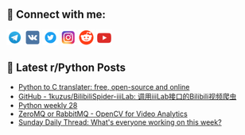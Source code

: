 ## 🔎 Connect with me:
[<img src="https://github.com/bullbesh/bullbesh/blob/main/images/Telegram.png" width="32" height="32" />](https://t.me/bullbesh)
[<img src="https://github.com/bullbesh/bullbesh/blob/main/images/VK.png" width="32" height="32" />](https://vk.com/bullbesh)
[<img src="https://github.com/bullbesh/bullbesh/blob/main/images/Twitter.png" width="32" height="32" />](https://twitter.com/bullbesh1)
[<img src="https://github.com/bullbesh/bullbesh/blob/main/images/Instagram.png" width="32" height="32" />](https://www.instagram.com/bullbesh)
[<img src="https://github.com/bullbesh/bullbesh/blob/main/images/Reddit.png" width="32" height="32" />](https://www.reddit.com/user/bullbesh)
[<img src="https://github.com/bullbesh/bullbesh/blob/main/images/YouTube.png" width="32" height="32" />](https://www.youtube.com/channel/UCtfjRs6uzgq5mfm8S06WTcg)

## 📕 Latest r/Python Posts
<!-- BLOG-POST-LIST:START -->
- [Python to C translater: free, open-source and online](https://www.reddit.com/r/Python/comments/1843qox/python_to_c_translater_free_opensource_and_online/)
- [GitHub - 1kuzus/BilibiliSpider-iiiLab: 调用iiiLab接口的Bilibili视频爬虫](https://www.reddit.com/r/Python/comments/1841ysp/github_1kuzusbilibilispideriiilab/)
- [Python weekly 28](https://www.reddit.com/r/Python/comments/1840tkd/python_weekly_28/)
- [ZeroMQ or RabbitMQ - OpenCV for Video Analytics](https://www.reddit.com/r/Python/comments/183ye71/zeromq_or_rabbitmq_opencv_for_video_analytics/)
- [Sunday Daily Thread: What&#39;s everyone working on this week?](https://www.reddit.com/r/Python/comments/183xb5f/sunday_daily_thread_whats_everyone_working_on/)
<!-- BLOG-POST-LIST:END -->
